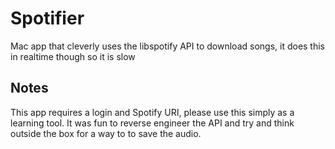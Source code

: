 # Spotifier
Mac app that cleverly uses the libspotify API to download songs, it does this in realtime though so it is slow

Notes
-----
This app requires a login and Spotify URI, please use this simply as a learning tool.  It was fun to reverse engineer the API and try and think outside the box for a way to to save the audio.
